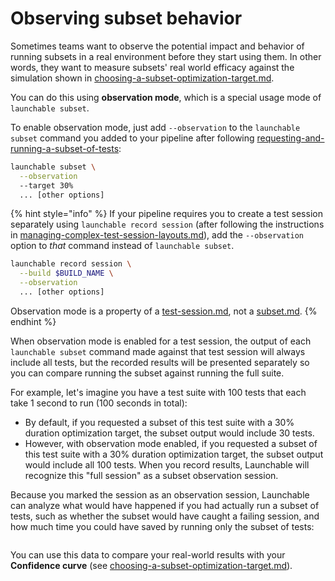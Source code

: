 # Observing subset behavior

Sometimes teams want to observe the potential impact and behavior of running subsets in a real environment before they start using them. In other words, they want to measure subsets' real world efficacy against the simulation shown in [choosing-a-subset-optimization-target.md](../choosing-a-subset-optimization-target.md "mention").

You can do this using **observation mode**, which is a special usage mode of `launchable subset`.

To enable observation mode, just add `--observation` to the `launchable subset` command you added to your pipeline after following [requesting-and-running-a-subset-of-tests](../requesting-and-running-a-subset-of-tests/ "mention"):

```bash
launchable subset \
  --observation
  --target 30%
  ... [other options]
```

{% hint style="info" %}
If your pipeline requires you to create a test session separately using `launchable record session` (after following the instructions in [managing-complex-test-session-layouts.md](../../../sending-data-to-launchable/managing-complex-test-session-layouts.md "mention")), add the `--observation` option to _that_ command instead of `launchable subset`.

```bash
launchable record session \
  --build $BUILD_NAME \
  --observation
  ... [other options]
```

Observation mode is a property of a [test-session.md](../../../concepts/test-session.md "mention"), not a [subset.md](../../../concepts/subset.md "mention").
{% endhint %}

When observation mode is enabled for a test session, the output of each `launchable subset` command made against that test session will always include all tests, but the recorded results will be presented separately so you can compare running the subset against running the full suite.

For example, let's imagine you have a test suite with 100 tests that each take 1 second to run (100 seconds in total):

* By default, if you requested a subset of this test suite with a 30% duration optimization target, the subset output would include 30 tests.
* However, with observation mode enabled, if you requested a subset of this test suite with a 30% duration optimization target, the subset output would include all 100 tests. When you record results, Launchable will recognize this "full session" as a subset observation session.

Because you marked the session as an observation session, Launchable can analyze what would have happened if you had actually run a subset of tests, such as whether the subset would have caught a failing session, and how much time you could have saved by running only the subset of tests:

<figure><img src="../../../.gitbook/assets/2022-09-07 Observation mode.png" alt=""><figcaption></figcaption></figure>

You can use this data to compare your real-world results with your **Confidence curve** (see [choosing-a-subset-optimization-target.md](../choosing-a-subset-optimization-target.md "mention")).
